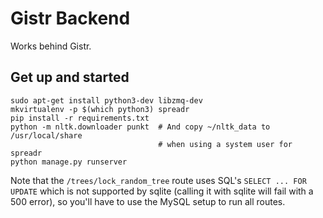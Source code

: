 Gistr Backend
=============

Works behind Gistr.

Get up and started
------------------

```shell
sudo apt-get install python3-dev libzmq-dev
mkvirtualenv -p $(which python3) spreadr
pip install -r requirements.txt
python -m nltk.downloader punkt  # And copy ~/nltk_data to /usr/local/share
                                 # when using a system user for spreadr
python manage.py runserver
```

Note that the `/trees/lock_random_tree` route uses SQL's `SELECT ... FOR
UPDATE` which is not supported by sqlite (calling it with sqlite will fail with
a 500 error), so you'll have to use the MySQL setup to run all routes.
